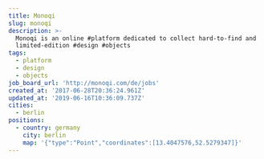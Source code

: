```yaml
---
title: Monoqi
slug: monoqi
description: >-
  Monoqi is an online #platform dedicated to collect hard-to-find and
  limited-edition #design #objects
tags:
  - platform
  - design
  - objects
job_board_url: 'http://monoqi.com/de/jobs'
created_at: '2017-06-28T20:36:24.961Z'
updated_at: '2019-06-16T10:36:09.737Z'
cities:
  - berlin
positions:
  - country: germany
    city: berlin
    map: '{"type":"Point","coordinates":[13.4047576,52.5279347]}'
---
```


